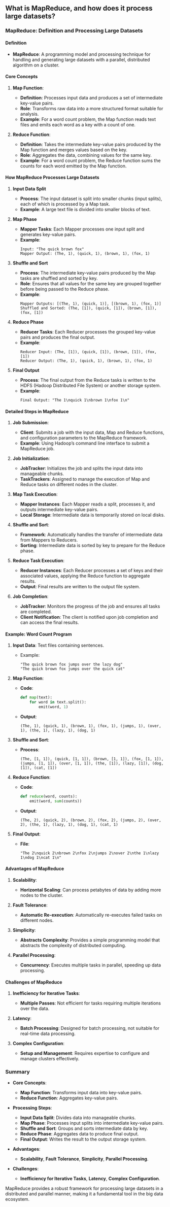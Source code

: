 ## What is MapReduce, and how does it process large datasets?


### MapReduce: Definition and Processing Large Datasets

#### Definition

- **MapReduce**: A programming model and processing technique for handling and generating large datasets with a parallel, distributed algorithm on a cluster.

#### Core Concepts

1. **Map Function**:
   - **Definition**: Processes input data and produces a set of intermediate key-value pairs.
   - **Role**: Transforms raw data into a more structured format suitable for analysis.
   - **Example**: For a word count problem, the Map function reads text files and emits each word as a key with a count of one.

2. **Reduce Function**:
   - **Definition**: Takes the intermediate key-value pairs produced by the Map function and merges values based on the key.
   - **Role**: Aggregates the data, combining values for the same key.
   - **Example**: For a word count problem, the Reduce function sums the counts for each word emitted by the Map function.

#### How MapReduce Processes Large Datasets

1. **Input Data Split**
   - **Process**: The input dataset is split into smaller chunks (input splits), each of which is processed by a Map task.
   - **Example**: A large text file is divided into smaller blocks of text.

2. **Map Phase**
   - **Mapper Tasks**: Each Mapper processes one input split and generates key-value pairs.
   - **Example**:
     ```plaintext
     Input: "The quick brown fox"
     Mapper Output: (The, 1), (quick, 1), (brown, 1), (fox, 1)
     ```

3. **Shuffle and Sort**
   - **Process**: The intermediate key-value pairs produced by the Map tasks are shuffled and sorted by key.
   - **Role**: Ensures that all values for the same key are grouped together before being passed to the Reduce phase.
   - **Example**:
     ```plaintext
     Mapper Outputs: [(The, 1), (quick, 1)], [(brown, 1), (fox, 1)]
     Shuffled and Sorted: (The, [1]), (quick, [1]), (brown, [1]), (fox, [1])
     ```

4. **Reduce Phase**
   - **Reducer Tasks**: Each Reducer processes the grouped key-value pairs and produces the final output.
   - **Example**:
     ```plaintext
     Reducer Input: (The, [1]), (quick, [1]), (brown, [1]), (fox, [1])
     Reducer Output: (The, 1), (quick, 1), (brown, 1), (fox, 1)
     ```

5. **Final Output**
   - **Process**: The final output from the Reduce tasks is written to the HDFS (Hadoop Distributed File System) or another storage system.
   - **Example**:
     ```plaintext
     Final Output: "The 1\nquick 1\nbrown 1\nfox 1\n"
     ```

#### Detailed Steps in MapReduce

1. **Job Submission**:
   - **Client**: Submits a job with the input data, Map and Reduce functions, and configuration parameters to the MapReduce framework.
   - **Example**: Using Hadoop’s command line interface to submit a MapReduce job.

2. **Job Initialization**:
   - **JobTracker**: Initializes the job and splits the input data into manageable chunks.
   - **TaskTrackers**: Assigned to manage the execution of Map and Reduce tasks on different nodes in the cluster.

3. **Map Task Execution**:
   - **Mapper Instances**: Each Mapper reads a split, processes it, and outputs intermediate key-value pairs.
   - **Local Storage**: Intermediate data is temporarily stored on local disks.

4. **Shuffle and Sort**:
   - **Framework**: Automatically handles the transfer of intermediate data from Mappers to Reducers.
   - **Sorting**: Intermediate data is sorted by key to prepare for the Reduce phase.

5. **Reduce Task Execution**:
   - **Reducer Instances**: Each Reducer processes a set of keys and their associated values, applying the Reduce function to aggregate results.
   - **Output**: Final results are written to the output file system.

6. **Job Completion**:
   - **JobTracker**: Monitors the progress of the job and ensures all tasks are completed.
   - **Client Notification**: The client is notified upon job completion and can access the final results.

#### Example: Word Count Program

1. **Input Data**: Text files containing sentences.
   - Example:
     ```plaintext
     "The quick brown fox jumps over the lazy dog"
     "The quick brown fox jumps over the quick cat"
     ```

2. **Map Function**:
   - **Code**:
     ```python
     def map(text):
         for word in text.split():
             emit(word, 1)
     ```
   - **Output**:
     ```plaintext
     (The, 1), (quick, 1), (brown, 1), (fox, 1), (jumps, 1), (over, 1), (the, 1), (lazy, 1), (dog, 1)
     ```

3. **Shuffle and Sort**:
   - **Process**:
     ```plaintext
     (The, [1, 1]), (quick, [1, 1]), (brown, [1, 1]), (fox, [1, 1]), (jumps, [1, 1]), (over, [1, 1]), (the, [1]), (lazy, [1]), (dog, [1]), (cat, [1])
     ```

4. **Reduce Function**:
   - **Code**:
     ```python
     def reduce(word, counts):
         emit(word, sum(counts))
     ```
   - **Output**:
     ```plaintext
     (The, 2), (quick, 2), (brown, 2), (fox, 2), (jumps, 2), (over, 2), (the, 1), (lazy, 1), (dog, 1), (cat, 1)
     ```

5. **Final Output**:
   - **File**:
     ```plaintext
     "The 2\nquick 2\nbrown 2\nfox 2\njumps 2\nover 2\nthe 1\nlazy 1\ndog 1\ncat 1\n"
     ```

#### Advantages of MapReduce

1. **Scalability**:
   - **Horizontal Scaling**: Can process petabytes of data by adding more nodes to the cluster.

2. **Fault Tolerance**:
   - **Automatic Re-execution**: Automatically re-executes failed tasks on different nodes.

3. **Simplicity**:
   - **Abstracts Complexity**: Provides a simple programming model that abstracts the complexity of distributed computing.

4. **Parallel Processing**:
   - **Concurrency**: Executes multiple tasks in parallel, speeding up data processing.

#### Challenges of MapReduce

1. **Inefficiency for Iterative Tasks**:
   - **Multiple Passes**: Not efficient for tasks requiring multiple iterations over the data.

2. **Latency**:
   - **Batch Processing**: Designed for batch processing, not suitable for real-time data processing.

3. **Complex Configuration**:
   - **Setup and Management**: Requires expertise to configure and manage clusters effectively.

### Summary

- **Core Concepts**:
  - **Map Function**: Transforms input data into key-value pairs.
  - **Reduce Function**: Aggregates key-value pairs.

- **Processing Steps**:
  - **Input Data Split**: Divides data into manageable chunks.
  - **Map Phase**: Processes input splits into intermediate key-value pairs.
  - **Shuffle and Sort**: Groups and sorts intermediate data by key.
  - **Reduce Phase**: Aggregates data to produce final output.
  - **Final Output**: Writes the result to the output storage system.

- **Advantages**:
  - **Scalability**, **Fault Tolerance**, **Simplicity**, **Parallel Processing**.

- **Challenges**:
  - **Inefficiency for Iterative Tasks**, **Latency**, **Complex Configuration**.

MapReduce provides a robust framework for processing large datasets in a distributed and parallel manner, making it a fundamental tool in the big data ecosystem.